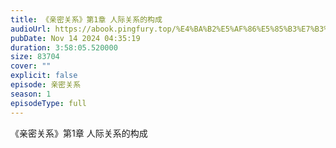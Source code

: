 ```yaml
---
title: 《亲密关系》第1章 人际关系的构成
audioUrl: https://abook.pingfury.top/%E4%BA%B2%E5%AF%86%E5%85%B3%E7%B3%BB-1-%E7%AC%AC1%E7%AB%A0%20%E4%BA%BA%E9%99%85%E5%85%B3%E7%B3%BB%E7%9A%84%E6%9E%84%E6%88%90-_u201gvq.wav
pubDate: Nov 14 2024 04:35:19
duration: 3:58:05.520000
size: 83704
cover: ""
explicit: false
episode: 亲密关系
season: 1
episodeType: full
---
```

《亲密关系》第1章 人际关系的构成